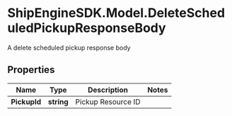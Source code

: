 # ShipEngineSDK.Model.DeleteScheduledPickupResponseBody
A delete scheduled pickup response body

## Properties

Name | Type | Description | Notes
------------ | ------------- | ------------- | -------------
**PickupId** | **string** | Pickup Resource ID | 

